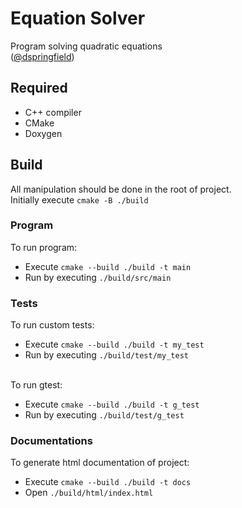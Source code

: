 # Equation Solver
Program solving quadratic equations<br> ([@dspringfield](t.me/dspringfield))

## Required
* C++ compiler
* CMake
* Doxygen

## Build
All manipulation should be done in the root of project. <br>
Initially execute `cmake -B ./build`
 
 ### Program
 To run program:
 * Execute `cmake --build ./build -t main`
 * Run by executing `./build/src/main`
 
 ### Tests
 To run custom tests:
 * Execute `cmake --build ./build -t my_test`
 * Run by executing `./build/test/my_test` <br><br>
 
 To run gtest:
  * Execute `cmake --build ./build -t g_test`
  * Run by executing `./build/test/g_test` 
 
 ### Documentations
 To generate html documentation of project:
 * Execute `cmake --build ./build -t docs`
 * Open `./build/html/index.html`
